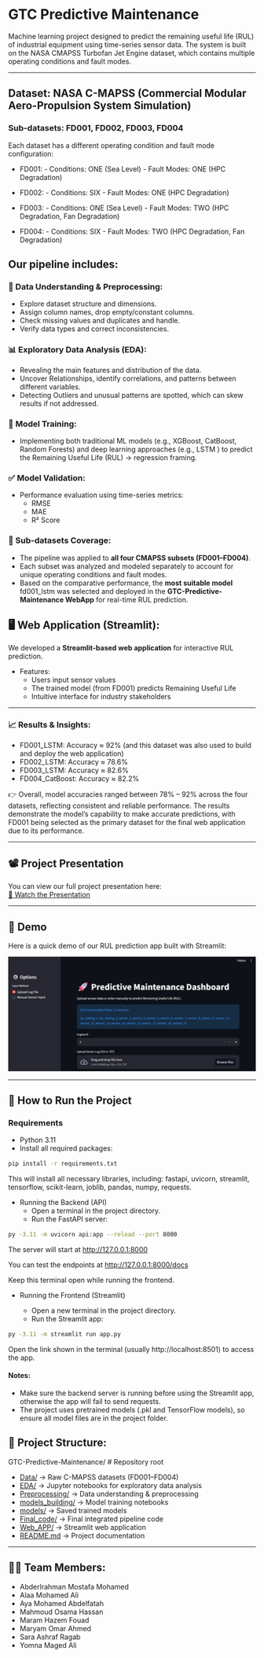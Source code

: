 # GTC Predictive Maintenance
Machine learning project designed to predict the remaining useful life (RUL) of industrial equipment using time-series sensor data. 
The system is built on the NASA CMAPSS Turbofan Jet Engine dataset, which contains multiple operating conditions and fault modes.

---
## Dataset: NASA C-MAPSS (Commercial Modular Aero-Propulsion System Simulation)  
### Sub-datasets: FD001, FD002, FD003, FD004  
Each dataset has a different operating condition and fault mode configuration:  
  - FD001: - Conditions: ONE (Sea Level)
           - Fault Modes: ONE (HPC Degradation)
    
  - FD002: - Conditions: SIX
           - Fault Modes: ONE (HPC Degradation)
    
  - FD003: - Conditions: ONE (Sea Level)
           - Fault Modes: TWO (HPC Degradation, Fan Degradation)
      
  - FD004: - Conditions: SIX
           - Fault Modes: TWO (HPC Degradation, Fan Degradation)
  
## Our pipeline includes:

### 🔧 Data Understanding & Preprocessing: 
- Explore dataset structure and dimensions.
- Assign column names, drop empty/constant columns.
- Check missing values and duplicates and handle.
- Verify data types and correct inconsistencies.
 
### 📊 Exploratory Data Analysis (EDA): 
- Revealing the main features and distribution of the data.
- Uncover Relationships, identify correlations, and patterns between different variables.
- Detecting Outliers and unusual patterns are spotted, which can skew results if not addressed.

### 🤖 Model Training: 
- Implementing both traditional ML models (e.g., XGBoost, CatBoost, Random Forests) and deep learning approaches (e.g., LSTM ) to predict
the Remaining Useful Life (RUL) → regression framing. 

### ✅ Model Validation: 
- Performance evaluation using time-series metrics:  
  - RMSE  
  - MAE  
  - R² Score

 ### 📂 Sub-datasets Coverage:
- The pipeline was applied to **all four CMAPSS subsets (FD001–FD004)**.  
- Each subset was analyzed and modeled separately to account for unique operating conditions and fault modes.  
- Based on the comparative performance, the **most suitable model** fd001_lstm was selected and deployed in the **GTC-Predictive-Maintenance WebApp** for real-time RUL prediction.

## 🖥️ Web Application (Streamlit):
We developed a **Streamlit-based web application** for interactive RUL prediction.  
- Features:  
    - Users input sensor values  
    - The trained model (from FD001) predicts Remaining Useful Life  
    - Intuitive interface for industry stakeholders  
---
### 📈 Results & Insights:
- FD001_LSTM: Accuracy ≈ 92% (and this dataset was also used to build and deploy the web application)
- FD002_LSTM: Accuracy ≈ 78.6%
- FD003_LSTM: Accuracy ≈ 82.6%
- FD004_CatBoost: Accuracy ≈ 82.2%

👉 Overall, model accuracies ranged between 78% – 92% across the four datasets, reflecting consistent 
and reliable performance. The results demonstrate the model’s capability to make accurate predictions, with FD001 being selected 
as the primary dataset for the final web application due to its performance.

---
## 📽️ Project Presentation

You can view our full project presentation here:  
[🔗 Watch the Presentation](https://docs.google.com/presentation/d/1uPsbFLHOwE79Xo3Lz8Br6scbWUrcs9p-/edit?slide=id.p1#slide=id.p1)

---

## 🚀 Demo  

Here is a quick demo of our RUL prediction app built with Streamlit:

![Web interface.jpeg](Web_APP/Web-interface.jpeg)

----

## 🚀 How to Run the Project

### Requirements
- Python 3.11  
- Install all required packages:
```bash
pip install -r requirements.txt
```
This will install all necessary libraries, including:
fastapi, uvicorn, streamlit, tensorflow, scikit-learn, joblib, pandas, numpy, requests.

- Running the Backend (API)
     - Open a terminal in the project directory.
     - Run the FastAPI server:
```bash
py -3.11 -m uvicorn api:app --reload --port 8000
```
The server will start at http://127.0.0.1:8000

You can test the endpoints at http://127.0.0.1:8000/docs

Keep this terminal open while running the frontend.

- Running the Frontend (Streamlit)

   - Open a new terminal in the project directory.
   - Run the Streamlit app:
```bash
py -3.11 -m streamlit run app.py
```
Open the link shown in the terminal (usually http://localhost:8501) to access the app.

#### Notes:
- Make sure the backend server is running before using the Streamlit app, otherwise the app will fail to send requests.
- The project uses pretrained models (.pkl and TensorFlow models), so ensure all model files are in the project folder.

## 📂 Project Structure:
GTC-Predictive-Maintenance/ # Repository root

- [Data/](./Data) → Raw C-MAPSS datasets (FD001–FD004)  
- [EDA/](./EDA) → Jupyter notebooks for exploratory data analysis  
- [Preprocessing/](./Preprocessing) → Data understanding & preprocessing  
- [models_building/](./models_building) → Model training notebooks  
- [models/](./models) → Saved trained models  
- [Final_code/](./Final_code) → Final integrated pipeline code  
- [Web_APP/](./Web_APP) → Streamlit web application  
- [README.md](./README.md) → Project documentation  

---

## 👩‍💻 Team Members:
- Abderlrahman Mostafa Mohamed
- Alaa Mohamed Ali 
- Aya Mohamed Abdelfatah
- Mahmoud Osama Hassan
- Maram Hazem Fouad
- Maryam Omar Ahmed
- Sara Ashraf Ragab
- Yomna Maged Ali 
